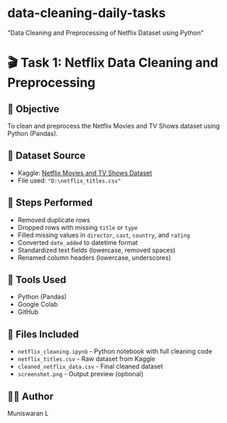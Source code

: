 # data-cleaning-daily-tasks
"Data Cleaning and Preprocessing of Netflix Dataset using Python"
# 🎬 Task 1: Netflix Data Cleaning and Preprocessing

## 📌 Objective
To clean and preprocess the Netflix Movies and TV Shows dataset using Python (Pandas).

## 📁 Dataset Source
- Kaggle: [Netflix Movies and TV Shows Dataset](https://www.kaggle.com/datasets/shivamb/netflix-shows)
- File used: `"D:\netflix_titles.csv"`

## 🧹 Steps Performed
- Removed duplicate rows
- Dropped rows with missing `title` or `type`
- Filled missing values in `director`, `cast`, `country`, and `rating`
- Converted `date_added` to datetime format
- Standardized text fields (lowercase, removed spaces)
- Renamed column headers (lowercase, underscores)

## 🧰 Tools Used
- Python (Pandas)
- Google Colab
- GitHub

## 📂 Files Included
- `netflix_cleaning.ipynb` - Python notebook with full cleaning code
- `netflix_titles.csv` - Raw dataset from Kaggle
- `cleaned_netflix_data.csv` - Final cleaned dataset
- `screenshot.png` - Output preview (optional)
  

## 👨‍💻 Author
Muniswaran L
